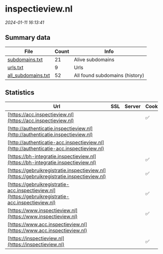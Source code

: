 # inspectieview.nl
*2024-01-11 16:13:41*
## Summary data


| File       | Count | Info |
|------------|-------|------|
|[subdomains.txt](/data/inspectieview.nl/subdomains.txt)|21|Alive subdomains|
|[urls.txt](/data/inspectieview.nl/urls.txt)|9|Urls|
|[all_subdomains.txt](/data/inspectieview.nl/all_subdomains.txt)|52|All found subdomains (history)|


## Statistics


| Url | SSL | Server | Cookie | HSTS | CSP | XFO | XXP | RP | Tech |Title |
|------------|-------|------|------|------|------|------|------|------|------|------|
|[https://acc.inspectieview.nl](https://acc.inspectieview.nl)| ||:white_check_mark: |:white_check_mark: | | | :white_check_mark: | :white_check_mark: |HSTS||
|[http://authenticatie.inspectieview.nl](http://authenticatie.inspectieview.nl)| || | | | | | :white_check_mark: |||
|[http://authenticatie-acc.inspectieview.nl](http://authenticatie-acc.inspectieview.nl)| || | | | | | :white_check_mark: |||
|[https://bh-integratie.inspectieview.nl](https://bh-integratie.inspectieview.nl)| ||:white_check_mark: |:white_check_mark: | | | :white_check_mark: | :white_check_mark: |HSTS||
|[https://gebruikregistratie.inspectieview.nl](https://gebruikregistratie.inspectieview.nl)| ||:white_check_mark: |:white_check_mark: | | | :white_check_mark: | :white_check_mark: |HSTS||
|[https://gebruikregistratie-acc.inspectieview.nl](https://gebruikregistratie-acc.inspectieview.nl)| ||:white_check_mark: |:white_check_mark: | | | :white_check_mark: | :white_check_mark: |HSTS||
|[https://www.inspectieview.nl](https://www.inspectieview.nl)| ||:white_check_mark: |:white_check_mark: | | | :white_check_mark: | :white_check_mark: |||
|[https://www.acc.inspectieview.nl](https://www.acc.inspectieview.nl)| || | | | | | :white_check_mark: |||
|[https://inspectieview.nl](https://inspectieview.nl)| ||:white_check_mark: |:white_check_mark: | | | :white_check_mark: | :white_check_mark: |HSTS||